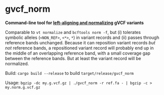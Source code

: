 # gvcf_norm

**Command-line tool for [left-aligning and normalizing](https://genome.sph.umich.edu/wiki/Variant_Normalization#Algorithm_for_Normalization) gVCF variants**

Comparable to `vt normalize` and `bcftools norm -f`, but (i) tolerates symbolic alleles (`<NON_REF>`, `<*>`, `*`) in variant records and (ii) passes through reference bands unchanged. Because it can reposition variant records *but not* reference bands, a repositioned variant record will probably end up in the middle of an overlapping reference band, with a small coverage gap between the reference bands. But at least the variant record will be normalized.

Build: `cargo build --release` to build `target/release/gvcf_norm`

Usage: `bgzip -dc my.g.vcf.gz | ./gvcf_norm -r ref.fa - | bgzip -c > my.norm.g.vcf.gz`
